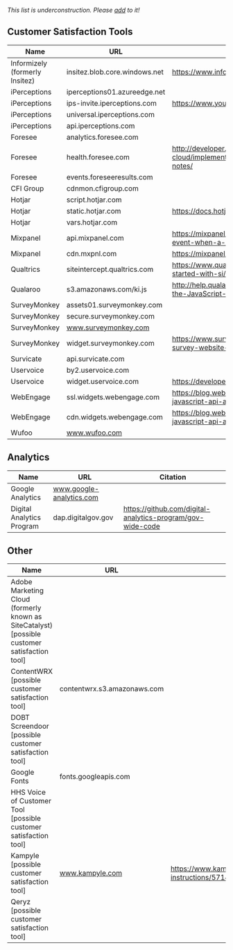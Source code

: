 

_This list is underconstruction.  Please [add](https://github.com/18F/third-party-services/edit/master/materials/catalog-of-services.md) to it!_

## Customer Satisfaction Tools

| Name  | URL  | Citation |
|---|---|---|
|  Informizely (formerly Insitez) |  insitez.blob.core.windows.net	 |  https://www.informizely.com/Help/InstallationGuides#gaTagManager |
|  iPerceptions |  iperceptions01.azureedge.net	 |   |
| iPerceptions  | ips-invite.iperceptions.com	  | https://www.youtube.com/watch?v=E-hF9DnT8WE  |
| iPerceptions  |  universal.iperceptions.com	 |   |
| iPerceptions  | api.iperceptions.com	  |   |
|  Foresee | analytics.foresee.com	  |   |
|  Foresee | health.foresee.com	  | http://developer.foresee.com/docs-articles/foresee-web-sdk-cloud/implementing/foresee-on-premises-deployment-technical-notes/  |
| Foresee  |  events.foreseeresults.com	 |   |
| CFI Group  |  cdnmon.cfigroup.com	 |   |
| Hotjar  | script.hotjar.com	  |   |
| Hotjar  |  static.hotjar.com	 | https://docs.hotjar.com/docs/hotjar-tracking-code  |  
| Hotjar  | vars.hotjar.com  |   |
|  Mixpanel | api.mixpanel.com  |  https://mixpanel.com/help/questions/articles/how-do-i-track-an-event-when-a-document-or-image-renders |
|  Mixpanel | cdn.mxpnl.com  |  https://mixpanel.com/help/reference/javascript |
|  Qualtrics | siteintercept.qualtrics.com	  | https://www.qualtrics.com/support/site-intercept/basics/getting-started-with-si/implementing-site-intercept/  |
|  Qualaroo | s3.amazonaws.com/ki.js	  |  http://help.qualaroo.com/hc/en-us/articles/201405336-Installing-the-JavaScript-on-your-Site |
| SurveyMonkey  | assets01.surveymonkey.com	  |   |
|  SurveyMonkey |  secure.surveymonkey.com	 |   |
|  SurveyMonkey |  www.surveymonkey.com	 |   |
|  SurveyMonkey |  widget.surveymonkey.com	 |   https://www.surveymonkey.com/blog/2015/04/02/3-easy-ways-survey-website-visitors/ |
|  Survicate |  api.survicate.com	 |   |
|  Uservoice |  by2.uservoice.com	 |   |
|  Uservoice |  widget.uservoice.com	 | https://developer.uservoice.com/docs/widgets/methods/ |
|  WebEngage |  ssl.widgets.webengage.com	 |  https://blog.webengage.com/2012/04/28/introducing-webengage-javascript-api-and-new-version-of-the-integration-code/ |
|  WebEngage |  cdn.widgets.webengage.com	 |  https://blog.webengage.com/2012/04/28/introducing-webengage-javascript-api-and-new-version-of-the-integration-code/ |
|  Wufoo |  www.wufoo.com	 |   |




## Analytics 


| Name  | URL  | Citation |
|---|---|---|
| Google Analytics  | www.google-analytics.com  |   |
| Digital Analytics Program  | dap.digitalgov.gov  | https://github.com/digital-analytics-program/gov-wide-code  |

## Other
| Name  | URL  | Citation |
|---|---|---|
|  Adobe Marketing Cloud (formerly known as SiteCatalyst) [possible customer satisfaction tool] | 	 |   |
|  ContentWRX [possible customer satisfaction tool] |  contentwrx.s3.amazonaws.com	 |   |
|  DOBT Screendoor  [possible customer satisfaction tool] |   |   |
| Google Fonts  | fonts.googleapis.com  |   |
| HHS Voice of Customer Tool [possible customer satisfaction tool] | 	 |   |
|  Kampyle [possible customer satisfaction tool] |  www.kampyle.com | https://www.kampyle.com/embed-form-instructions/5714613/34984/1ad54a5cffca41a3415ec799c4cd2f41/8  |
|  Qeryz [possible customer satisfaction tool]  |   |   |

